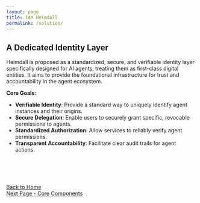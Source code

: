 ```yaml
---
layout: page
title: IAM Heimdall
permalink: /solution/
---
```

## A Dedicated Identity Layer

Heimdall is proposed as a standardized, secure, and verifiable identity layer specifically designed for AI agents, treating them as first-class digital entities. It aims to provide the foundational infrastructure for trust and accountability in the agent ecosystem.

**Core Goals:**

- **Verifiable Identity**: Provide a standard way to uniquely identify agent instances and their origins.  
- **Secure Delegation**: Enable users to securely grant specific, revocable permissions to agents.
- **Standardized Authorization**: Allow services to reliably verify agent permissions.
- **Transparent Accountability**: Facilitate clear audit trails for agent actions.
    


<br><br><br><br>
[Back to Home](./index.md)<br>
[Next Page - Core Components](./CoreComponents.md)